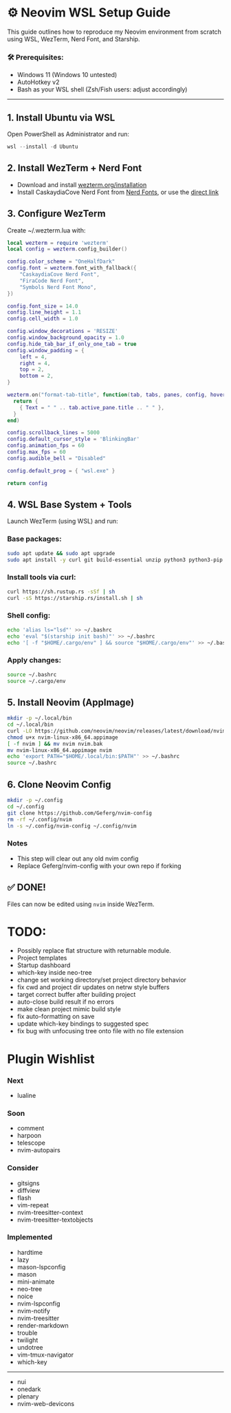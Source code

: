 # ⚙️ Neovim WSL Setup Guide

This guide outlines how to reproduce my Neovim environment from scratch using WSL, WezTerm, Nerd Font, and Starship.

### 🛠 Prerequisites:
- Windows 11 (Windows 10 untested)
- AutoHotkey v2
- Bash as your WSL shell (Zsh/Fish users: adjust accordingly)

---

## 1. Install Ubuntu via WSL

Open PowerShell as Administrator and run:
```powershell
wsl --install -d Ubuntu
```

## 2. Install WezTerm + Nerd Font
- Download and install [wezterm.org/installation](https://wezterm.org/installation.html)
- Install CaskaydiaCove Nerd Font from [Nerd Fonts](https://www.nerdfonts.com/font-downloads), or use the [direct link](https://github.com/ryanoasis/nerd-fonts/releases/download/v3.4.0/CascadiaCode.zip)

## 3. Configure WezTerm
Create ~/.wezterm.lua with:
```lua
local wezterm = require 'wezterm'
local config = wezterm.config_builder()

config.color_scheme = "OneHalfDark"
config.font = wezterm.font_with_fallback({
    "CaskaydiaCove Nerd Font",
    "FiraCode Nerd Font",
    "Symbols Nerd Font Mono",
})

config.font_size = 14.0
config.line_height = 1.1
config.cell_width = 1.0

config.window_decorations = 'RESIZE'
config.window_background_opacity = 1.0
config.hide_tab_bar_if_only_one_tab = true
config.window_padding = {
    left = 4,
    right = 4,
    top = 2,
    bottom = 2,
}

wezterm.on("format-tab-title", function(tab, tabs, panes, config, hover, max_width)
  return {
    { Text = " " .. tab.active_pane.title .. " " },
  }
end)

config.scrollback_lines = 5000
config.default_cursor_style = 'BlinkingBar'
config.animation_fps = 60
config.max_fps = 60
config.audible_bell = "Disabled"

config.default_prog = { "wsl.exe" }

return config
```

## 4. WSL Base System + Tools
Launch WezTerm (using WSL) and run:

### Base packages:
```bash
sudo apt update && sudo apt upgrade
sudo apt install -y curl git build-essential unzip python3 python3-pip python3-venv lsd tmux
```

### Install tools via curl:
```bash
curl https://sh.rustup.rs -sSf | sh
curl -sS https://starship.rs/install.sh | sh
```

### Shell config:
```bash
echo 'alias ls="lsd"' >> ~/.bashrc
echo 'eval "$(starship init bash)"' >> ~/.bashrc
echo '[ -f "$HOME/.cargo/env" ] && source "$HOME/.cargo/env"' >> ~/.bashrc
```

### Apply changes:
```bash
source ~/.bashrc
source ~/.cargo/env
```

## 5. Install Neovim (AppImage)
```bash
mkdir -p ~/.local/bin
cd ~/.local/bin
curl -LO https://github.com/neovim/neovim/releases/latest/download/nvim-linux-x86_64.appimage
chmod u+x nvim-linux-x86_64.appimage
[ -f nvim ] && mv nvim nvim.bak
mv nvim-linux-x86_64.appimage nvim
echo 'export PATH="$HOME/.local/bin:$PATH"' >> ~/.bashrc
source ~/.bashrc
```

## 6. Clone Neovim Config
```bash
mkdir -p ~/.config
cd ~/.config
git clone https://github.com/Geferg/nvim-config
rm -rf ~/.config/nvim
ln -s ~/.config/nvim-config ~/.config/nvim
```

### Notes
- This step will clear out any old nvim config
- Replace Geferg/nvim-config with your own repo if forking

## ✅ DONE!
Files can now be edited using `nvim` inside WezTerm.

# TODO:
- Possibly replace flat structure with returnable module.
- Project templates
- Startup dashboard
- which-key inside neo-tree
- change set working directory/set project directory behavior
- fix cwd and project dir updates on netrw style buffers
- target correct buffer after building project
- auto-close build result if no errors
- make clean project mimic build style
- fix auto-formatting on save
- update which-key bindings to suggested spec
- fix bug with unfocusing tree onto file with no file extension

# Plugin Wishlist
### Next
- lualine

### Soon
- comment
- harpoon
- telescope
- nvim-autopairs

### Consider
- gitsigns
- diffview
- flash
- vim-repeat
- nvim-treesitter-context
- nvim-treesitter-textobjects

### Implemented
- hardtime
- lazy
- mason-lspconfig
- mason
- mini-animate
- neo-tree
- noice
- nvim-lspconfig
- nvim-notify
- nvim-treesitter
- render-markdown
- trouble
- twilight
- undotree
- vim-tmux-navigator
- which-key
---
- nui
- onedark
- plenary
- nvim-web-devicons
